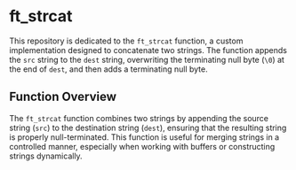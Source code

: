 # ft_strcat

This repository is dedicated to the `ft_strcat` function, a custom implementation designed to concatenate two strings. The function appends the `src` string to the `dest` string, overwriting the terminating null byte (`\0`) at the end of `dest`, and then adds a terminating null byte.

## Function Overview

The `ft_strcat` function combines two strings by appending the source string (`src`) to the destination string (`dest`), ensuring that the resulting string is properly null-terminated. This function is useful for merging strings in a controlled manner, especially when working with buffers or constructing strings dynamically.
